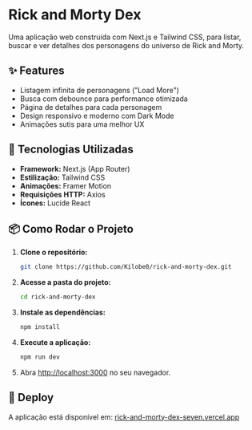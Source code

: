 # Rick and Morty Dex

Uma aplicação web construída com Next.js e Tailwind CSS, para listar, buscar e ver detalhes dos personagens do universo de Rick and Morty.

## ✨ Features

- Listagem infinita de personagens ("Load More")
- Busca com debounce para performance otimizada
- Página de detalhes para cada personagem
- Design responsivo e moderno com Dark Mode
- Animações sutis para uma melhor UX

## 🚀 Tecnologias Utilizadas

- **Framework:** Next.js (App Router)
- **Estilização:** Tailwind CSS
- **Animações:** Framer Motion
- **Requisições HTTP:** Axios
- **Ícones:** Lucide React

## 📦 Como Rodar o Projeto

1.  **Clone o repositório:**
    ```bash
    git clone https://github.com/Kilobe0/rick-and-morty-dex.git
    ```
2.  **Acesse a pasta do projeto:**
    ```bash
    cd rick-and-morty-dex
    ```
3.  **Instale as dependências:**
    ```bash
    npm install
    ```
4.  **Execute a aplicação:**
    ```bash
    npm run dev
    ```
5.  Abra [http://localhost:3000](http://localhost:3000) no seu navegador.

## 🔗 Deploy

A aplicação está disponível em: [rick-and-morty-dex-seven.vercel.app](https://rick-and-morty-dex-seven.vercel.app)